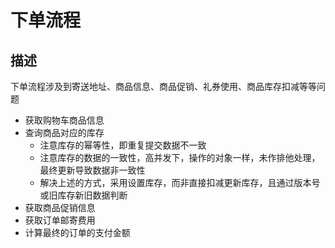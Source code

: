 # 下单流程
## 描述
下单流程涉及到寄送地址、商品信息、商品促销、礼券使用、商品库存扣减等等问题
- 获取购物车商品信息
- 查询商品对应的库存
  - 注意库存的幂等性，即重复提交数据不一致
  - 注意库存的数据的一致性，高并发下，操作的对象一样，未作排他处理，最终更新导致数据非一致性
  - 解决上述的方式，采用设置库存，而非直接扣减更新库存，且通过版本号或旧库存新旧数据判断
- 获取商品促销信息
- 获取订单邮寄费用
- 计算最终的订单的支付金额


